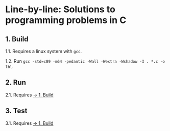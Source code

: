 # Line-by-line: Solutions to programming problems in C

## 1. Build

1.1. Requires a linux system with `gcc`.

1.2. Run `gcc -std=c89 -m64 -pedantic -Wall -Wextra -Wshadow -I . *.c -o lbl`.

## 2. Run

2.1. Requires [-> 1. Build](#1-build)

## 3. Test

3.1. Requires [-> 1. Build](#1-build)
